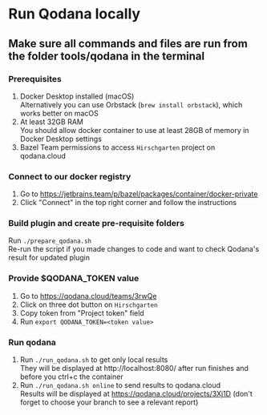 # Run Qodana locally

## Make sure all commands and files are run from the folder tools/qodana in the terminal

### Prerequisites

1) Docker Desktop installed (macOS)  
Alternatively you can use Orbstack (`brew install orbstack`), which works better on macOS
2) At least 32GB RAM  
You should allow docker container to use at least 28GB of memory in Docker Desktop settings
3) Bazel Team permissions to access `Hirschgarten` project on qodana.cloud

### Connect to our docker registry
1) Go to https://jetbrains.team/p/bazel/packages/container/docker-private
2) Click "Connect" in the top right corner and follow the instructions

### Build plugin and create pre-requisite folders

Run `./prepare_qodana.sh`  
Re-run the script if you made changes to code and want to check Qodana's result for updated plugin

### Provide $QODANA_TOKEN value

1) Go to https://qodana.cloud/teams/3rwQe
2) Click on three dot button on `Hirschgarten`
3) Copy token from "Project token" field
4) Run `export QODANA_TOKEN=<token value>`

### Run qodana

1) Run `./run_qodana.sh` to get only local results  
They will be displayed at http://localhost:8080/ after run finishes and before you ctrl+c the container
2) Run `./run_qodana.sh online` to send results to qodana.cloud  
Results will be displayed at https://qodana.cloud/projects/3Xj1D (don't forget to choose your branch to see a relevant report)
